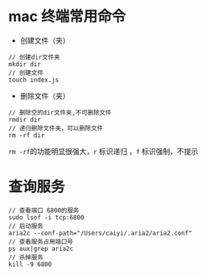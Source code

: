 # mac 终端常用命令

* 创建文件（夹）
```code
// 创建dir文件夹
mkdir dir
// 创建文件
touch index.js
```
* 删除文件（夹）

```code
// 删除空的dir文件夹,不可删除文件
rmdir dir
// 递归删除文件夹，可以删除文件
rm -rf dir

```
`rm -rf`的功能明显很强大，`r` 标识递归 ，`f` 标识强制，不提示

# 查询服务
```
// 查看端口 6800的服务
sudo lsof -i tcp:6800
// 启动服务
aria2c --conf-path="/Users/caiyi/.aria2/aria2.conf"
// 查看服务占用端口号
ps aux|grep aria2c
// 杀掉服务
kill -9 6800

```